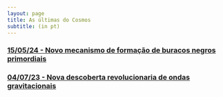 ```yaml
---
layout: page
title: As últimas do Cosmos
subtitle: (in pt)
---
```


### [15/05/24 - Novo mecanismo de formação de buracos negros primordiais](https://rzferreira.github.io/utopolis/2024-05-15-NovoPBHmechanism)
### [04/07/23 - Nova descoberta revolucionaria de ondas gravitacionais](https://rzferreira.github.io/utopolis/2023-07-04-NovadescobertaDeOndasGravitacionais/)



